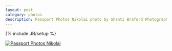 ```yaml
---
layout: post
category: photos
description: Passport Photos Nikolai photo by Shanti Braford Photography
---
```

{% include JB/setup %}

<a href="/photos/choose_your_own_adventafilter/passport_photos_nikolai.jpg" title="Passport Photos Nikolai"><img src="/photos/choose_your_own_adventafilter/passport_photos_nikolai.jpg" alt="Passport Photos Nikolai" /></a>


